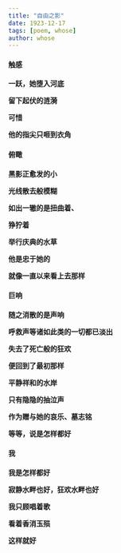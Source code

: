 ```yaml
---
title: "自由之影"
date: 1923-12-17
tags: [poem, whose]
author: whose
---
```

#### 触感

**一跃，她堕入河底**

**留下起伏的涟漪**

**可惜**

**他的指尖只咂到衣角**

#### 俯瞰

**黑影正愈发的小**

**光线散去般模糊**

**如出一辙的是扭曲着、**

**狰狞着**

**举行庆典的水草**

**他是忠于她的**

**就像一直以来看上去那样**

#### 巨响

**随之消散的是声响**

**呼救声等诸如此类的一切都已淡出**

**失去了死亡般的狂欢**

**便回到了最初那样**

**平静祥和的水岸**

**只有隐隐的抽泣声**

**作为赠与她的哀乐、墓志铭**

**等等，说是怎样都好**

#### 我

**我是怎样都好**

**寂静水畔也好，狂欢水畔也好**

**我只顾唱着歌**

**看着香消玉殒**

**这样就好**

